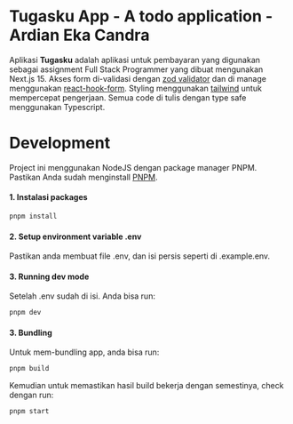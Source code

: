 # Tugasku App - A todo application - Ardian Eka Candra

Aplikasi **Tugasku** adalah aplikasi untuk pembayaran yang digunakan sebagai assignment Full Stack Programmer yang dibuat mengunakan Next.js 15. Akses form di-validasi dengan [zod validator](https://zod.dev/) dan di manage menggunakan [react-hook-form](https://react-hook-form.com/). Styling menggunakan [tailwind](https://v3.tailwindcss.com/docs/installation) untuk mempercepat pengerjaan. Semua code di tulis dengan type safe menggunakan Typescript.

# Development

Project ini menggunakan NodeJS dengan package manager PNPM. Pastikan Anda sudah menginstall [PNPM](https://pnpm.io/).

#### 1. Instalasi packages

```bash
pnpm install
```

#### 2. Setup environment variable .env

Pastikan anda membuat file .env, dan isi persis seperti di .example.env.

#### 3. Running dev mode

Setelah .env sudah di isi. Anda bisa run:

```bash
pnpm dev
```

#### 3. Bundling

Untuk mem-bundling app, anda bisa run:

```bash
pnpm build
```

Kemudian untuk memastikan hasil build bekerja dengan semestinya, check dengan run:

```bash
pnpm start
```
